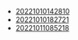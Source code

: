 - [20221010142810](/zet/20221010142810/README.md)
- [20221010182721](/zet/20221010182721/README.md)
- [20221011085218](/zet/20221011085218/README.md)
